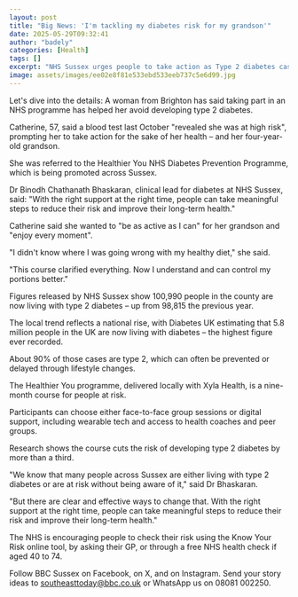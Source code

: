 ```yaml
---
layout: post
title: "Big News: 'I'm tackling my diabetes risk for my grandson'"
date: 2025-05-29T09:32:41
author: "badely"
categories: [Health]
tags: []
excerpt: "NHS Sussex urges people to take action as Type 2 diabetes cases rise across the county."
image: assets/images/ee02e8f81e533ebd533eeb737c5e6d99.jpg
---
```


Let's dive into the details: A woman from Brighton has said taking part in an NHS programme has helped her avoid developing type 2 diabetes.

Catherine, 57, said a blood test last October "revealed she was at high risk", prompting her to take action for the sake of her health – and her four-year-old grandson.

She was referred to the Healthier You NHS Diabetes Prevention Programme, which is being promoted across Sussex.

Dr Binodh Chathanath Bhaskaran, clinical lead for diabetes at NHS Sussex, said: "With the right support at the right time, people can take meaningful steps to reduce their risk and improve their long-term health."

Catherine said she wanted to "be as active as I can" for her grandson and "enjoy every moment".

 "I didn't know where I was going wrong with my healthy diet," she said.

"This course clarified everything. Now I understand and can control my portions better."

Figures released by NHS Sussex show 100,990 people in the county are now living with type 2 diabetes – up from 98,815 the previous year.

The local trend reflects a national rise, with Diabetes UK estimating that 5.8 million people in the UK are now living with diabetes – the highest figure ever recorded. 

About 90% of those cases are type 2, which can often be prevented or delayed through lifestyle changes.

The Healthier You programme, delivered locally with Xyla Health, is a nine-month course for people at risk. 

Participants can choose either face-to-face group sessions or digital support, including wearable tech and access to health coaches and peer groups.

Research shows the course cuts the risk of developing type 2 diabetes by more than a third.

"We know that many people across Sussex are either living with type 2 diabetes or are at risk without being aware of it," said Dr Bhaskaran.

"But there are clear and effective ways to change that. With the right support at the right time, people can take meaningful steps to reduce their risk and improve their long-term health."

The NHS is encouraging people to check their risk using the Know Your Risk online tool, by asking their GP, or through a free NHS health check if aged 40 to 74.

Follow BBC Sussex on Facebook, on X, and on Instagram. Send your story ideas to southeasttoday@bbc.co.uk or WhatsApp us on 08081 002250.


